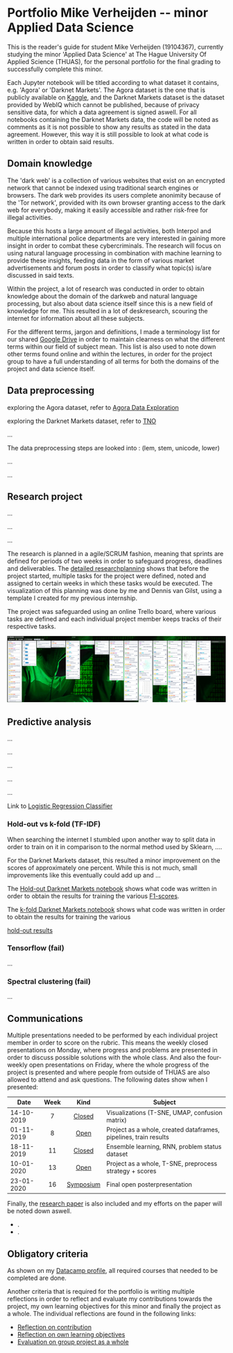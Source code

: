 # Portfolio Mike Verheijden -- minor Applied Data Science

This is the reader's guide for student Mike Verheijden (19104367), currently studying the minor 'Applied Data Science' at The Hague University Of Applied Science (THUAS), for the personal portfolio for the final grading to successfully complete this minor.

Each Jupyter notebook will be titled according to what dataset it contains, e.g. 'Agora' or 'Darknet Markets'. The Agora dataset is the one that is publicly available on [Kaggle](https://www.kaggle.com/philipjames11/dark-net-marketplace-drug-data-agora-20142015), and the Darknet Markets dataset is the dataset provided by WebIQ which cannot be published, because of privacy sensitive data, for which a data agreement is signed aswell. For all notebooks containing the Darknet Markets data, the code will be noted as comments as it is not possible to show any results as stated in the data agreement. However, this way it is still possible to look at what code is written in order to obtain said results.

## Domain knowledge

<!-- XX Introduction of the subject field -->
The 'dark web' is a collection of various websites that exist on an encrypted network that cannot be indexed using traditional search engines or browsers. The dark web provides its users complete anonimity because of the 'Tor network', provided with its own browser granting access to the dark web for everybody, making it easily accessible and rather risk-free for illegal activities.

Because this hosts a large amount of illegal activities, both Interpol and multiple international police departments are very interested in gaining more insight in order to combat these cybercriminals. The research will focus on using natural language processing in combination with machine learning to provide these insights, feeding data in the form of various market advertisements and forum posts in order to classify what topic(s) is/are discussed in said texts.

<!-- Literature research -->
Within the project, a lot of research was conducted in order to obtain knowledge about the domain of the darkweb and natural language processing, but also about data science itself since this is a new field of knowledge for me. This resulted in a lot of deskresearch, scouring the internet for information about all these subjects.

<!-- XX Terms, jargon and definitions  -->
For the different terms, jargon and definitions, I made a terminology list for our shared [Google Drive](https://docs.google.com/document/d/1_PiH3GpbucwgJX_mEqwgqkKT412Pzws2v5Pz95TKNsY/edit?usp=sharing) in order to maintain clearness on what the different terms within our field of subject mean. This list is also used to note down other terms found online and within the lectures, in order for the project group to have a full understanding of all terms for both the domains of the project and data science itself.

## Data preprocessing

<!-- Data exploration -->
exploring the Agora dataset, refer to [Agora Data Exploration](notebooks/Agora_Data_Exploration.ipynb)

exploring the Darknet Markets dataset, refer to [TNO](about:blank)

<!-- Data cleansing -->
...

<!-- Data preparation -->
The data preprocessing steps are looked into : (lem, stem, unicode, lower)

<!-- Data explanation -->
...

<!-- Data visualization (exploratory)  -->
...

## Research project

<!-- task definition (context,reason and problem definition, research questions) -->
...

<!-- evaluation -->
...

<!-- Conclusions  -->
...

<!-- research planning -->
The research is planned in a agile/SCRUM fashion, meaning that sprints are defined for periods of two weeks in order to safeguard progress, deadlines and deliverables. The [detailed researchplanning](https://docs.google.com/spreadsheets/d/1vaSoA5Cp66wbBTGdaLRTS3dO9KKMIrv8_TaI7geka7E/edit?usp=sharing) shows that before the project started, multiple tasks for the project were defined, noted and assigned to certain weeks in which these tasks would be executed. The visualization of this planning was done by me and Dennis van Gilst, using a template I created for my previous internship.

The project was safeguarded using an online Trello board, where various tasks are defined and each individual project member keeps tracks of their respective tasks.

![Trello board](img/trello.png)

## Predictive analysis
<!-- Selecting a Model -->
...

<!-- Configuring a Model -->
...

<!-- Training a model -->
...

<!-- Evaluating a model -->
...

<!-- Visualizing the outcome of a model (explanatory)  -->
...

Link to [Logistic Regression Classifier](LogisticRegressionClassifier.ipynb)

### Hold-out vs k-fold (TF-IDF)

When searching the internet I stumbled upon another way to split data in order to train on it in comparison to the normal method used by Sklearn, ....

For the Darknet Markets dataset, this resulted a minor improvement on the scores of approximately one percent. While this is not much, small improvements like this eventually could add up and ...

The [Hold-out Darknet Markets notebook](about:blank) shows what code was written in order to obtain the results for training the various [F1-scores](viz/Holdout_scores.png).

The [k-fold Darknet Markets notebook](notebooks/TNO_K-fold_tfidf.ipynb) shows what code was written in order to obtain the results for training the various

[hold-out results](viz/KFold_scores.png)

### Tensorflow (fail)

...

### Spectral clustering (fail)

...

## Communications

<!-- Presentations  -->
Multiple presentations needed to be performed by each individual project member in order to score on the rubric. This means the weekly closed presentations on Monday, where progress and problems are presented in order to discuss possible solutions with the whole class. And also the four-weekly open presentations on Friday, where the whole progress of the project is presented and where people from outside of THUAS are also allowed to attend and ask questions. The following dates show when I presented:

| Date       | Week   | Kind   | Subject |
|------------|:------:|:----------------------------------:|---------|
| 14-10-2019 | 7      | [Closed](https://docs.google.com/presentation/d/18pM7pRmxdsDqRGJz84PMqaN9kibJh_S50wNqZksWjyg/edit?usp=sharing) | Visualizations (T-SNE, UMAP, confusion matrix) |
| 01-11-2019 | 8      | [Open](https://drive.google.com/file/d/139Ulhyow2SwwF6IoJqTZhCDblRnP2JMU/view?usp=sharing) | Project as a whole, created dataframes, pipelines, train results |
| 18-11-2019 | 11     | [Closed](https://docs.google.com/presentation/d/1YNo-k7I8A9M9UAcpv9xqzkEaW38lNg3lu-9FoTFDubg/edit?usp=sharing) | Ensemble learning, RNN, problem status dataset |
| 10-01-2020 | 13     | [Open](https://drive.google.com/file/d/181d7qLdFrMkpcqN7AoUJOiJLNOWKkO65/view?usp=sharing) | Project as a whole, T-SNE, preprocess strategy + scores    |
| 23-01-2020 | 16     | [Symposium](about:blank) | Final open posterpresentation   |

<!-- Writing paper -->
Finally, the [research paper](about:blank) is also included and my efforts on the paper will be noted down aswell.

* .
* .

## Obligatory criteria

As shown on my [Datacamp profile](https://www.datacamp.com/profile/19104367), all required courses that needed to be completed are done.

Another criteria that is required for the portfolio is writing multiple reflections in order to reflect and evaluate my contributions towards the project, my own learning objectives for this minor and finally the project as a whole. The individual reflections are found in the following links:

* [Reflection on contribution](docs/reflection_contribution.md)
* [Reflection on own learning objectives](docs/reflection_objectives.md)
* [Evaluation on group project as a whole](docs/evaluation_group.md)
